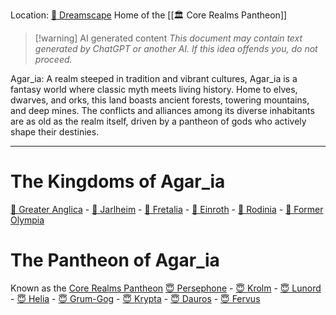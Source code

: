 Location: [🌌 Dreamscape](🌌%20Dreamscape.md)
Home of the [[🏛 Core Realms Pantheon]]


> [!warning] AI generated content
> *This document may contain text generated by ChatGPT or another AI. If this idea offends you, do not proceed.*


Agar_ia: A realm steeped in tradition and vibrant cultures, Agar_ia is a fantasy world where classic myth meets living history. Home to elves, dwarves, and orks, this land boasts ancient forests, towering mountains, and deep mines. The conflicts and alliances among its diverse inhabitants are as old as the realm itself, driven by a pantheon of gods who actively shape their destinies.

---

# The Kingdoms of Agar_ia
[📍 Greater Anglica](📍%20Greater%20Anglica) - [📍 Jarlheim](📍%20Jarlheim) - [📍 Fretalia](📍%20Fretalia) - [📍 Einroth](📍%20Einroth) - [📍 Rodinia](📍%20Rodinia) - [📍 Former Olympia](📍%20Former%20Olympia)

# The Pantheon of Agar_ia
Known as the [Core Realms Pantheon](🏛%20Core%20Realms%20Pantheon)
[😇 Persephone](😇%20Persephone.md) - [😇 Krolm](😇%20Krolm.md) - [😇 Lunord](😇%20Lunord.md) - [😇 Helia](😇%20Helia.md) - [😇 Grum-Gog](😇%20Grum-Gog.md) - [😇 Krypta](😇%20Krypta.md) - [😇 Dauros](😇%20Dauros.md) - [😇 Fervus](😇%20Fervus.md)